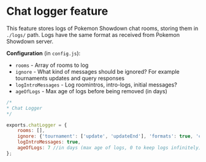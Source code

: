 Chat logger feature
====================

This feature stores logs of Pokemon Showdown chat rooms, storing them in `./logs/` path. Logs have the same format as received from Pokemon Showdown server.

**Configuration** (in `config.js`):
 - `rooms` - Array of rooms to log
 - `ignore` - What kind of messages should be ignored? For example tournaments updates and query responses
 - `logIntroMessages` - Log roomintros, intro-logs, initial messages?
 - `ageOfLogs` - Max age of logs before being removed (in days)

```js
/*
* Chat Logger
*/

exports.chatLogger = {
	rooms: [],
	ignore: {'tournament': ['update', 'updateEnd'], 'formats': true, 'challstr': true, 'updateuser': true, 'queryresponse': true},
	logIntroMessages: true,
	ageOfLogs: 7 //in days (max age of logs, 0 to keep logs infinitely)
};
```
